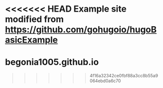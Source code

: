 <<<<<<< HEAD
Example site modified from https://github.com/gohugoio/hugoBasicExample
=======
# begonia1005.github.io
>>>>>>> 4f16a32342ce0fbf88a3cc8b55a9064ebd0a6c70
